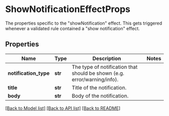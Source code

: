 # ShowNotificationEffectProps

The properties specific to the \"showNotification\" effect. This gets triggered whenever a validated rule contained a \"show notification\" effect.
## Properties
Name | Type | Description | Notes
------------ | ------------- | ------------- | -------------
**notification_type** | **str** | The type of notification that should be shown (e.g. error/warning/info). | 
**title** | **str** | Title of the notification. | 
**body** | **str** | Body of the notification. | 

[[Back to Model list]](../README.md#documentation-for-models) [[Back to API list]](../README.md#documentation-for-api-endpoints) [[Back to README]](../README.md)


